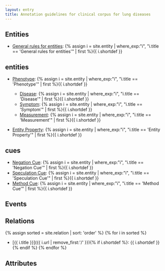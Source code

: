 ```yaml
---
layout: entry
title: Annotation guidelines for clinical corpus for lung diseases
---
```


## Entities
- [General rules for entities](): {% assign i = site.entity | where_exp:"i", "i.title == 'General rules for entities'" | first %}{{ i.shortdef }}

## entities
- [Phenotype](): {% assign i = site.entity | where_exp:"i", "i.title == 'Phenotype'" | first %}{{ i.shortdef }}
  - [Disease](): {% assign i = site.entity | where_exp:"i", "i.title == 'Disease'" | first %}{{ i.shortdef }}
  - [Symptom](): {% assign i = site.entity | where_exp:"i", "i.title == 'Symptom'" | first %}{{ i.shortdef }}
  - [Measurement](): {% assign i = site.entity | where_exp:"i", "i.title == 'Measurement'" | first %}{{ i.shortdef }}

- [Entity Property](): {% assign i = site.entity | where_exp:"i", "i.title == 'Entity Property'" | first %}{{ i.shortdef }}

<!---
- [Amino Acid](): {% assign i = site.entity | where_exp:"i", "i.title == 'Amino Acid'" | first %}{{ i.shortdef }}
- [Cofactor](): {% assign i = site.entity | where_exp:"i", "i.title == 'Cofactor'" | first %}{{ i.shortdef }}
- [Functional Group](): {% assign i = site.entity | where_exp:"i", "i.title == 'Functional Group'" | first %}{{ i.shortdef }}
- [Enzyme](): {% assign i = site.entity | where_exp:"i", "i.title == 'Enzyme'" | first %}{{ i.shortdef }}
- [Other Compound](): {% assign i = site.entity | where_exp:"i", "i.title == 'Other Compound'" | first %}{{ i.shortdef }}
--->

## cues
- [Negation Cue](): {% assign i = site.entity | where_exp:"i", "i.title == 'Negation Cue'" | first %}{{ i.shortdef }}
- [Speculation Cue](): {% assign i = site.entity | where_exp:"i", "i.title == 'Speculation Cue'" | first %}{{ i.shortdef }}
- [Method Cue](): {% assign i = site.entity | where_exp:"i", "i.title == 'Method Cue'" | first %}{{ i.shortdef }}

<!---
## additional
{% assign sorted = site.entity | sort: 'order' %}
{% for i in sorted %}
- [{{ i.title }}]({{ i.url | remove_first:'/' }}){% if i.shortdef %}: {{ i.shortdef }}{% endif %}
{% endfor %}
--->

## Events
<!---
- [Whole Reaction](): {% assign i = site.event | where_exp:"i", "i.title == 'Whole Reaction'" | first %}{{ i.shortdef }}
  - [Nucleophilic Attack](): {% assign i = site.event | where_exp:"i", "i.title == 'Nucleophilic Attack'" | first %}{{ i.shortdef }}
  - [Protonation](): {% assign i = site.event | where_exp:"i", "i.title == 'Protonation'" | first %}{{ i.shortdef }}
  - [Deprotonation](): {% assign i = site.event | where_exp:"i", "i.title == 'Deprotonation'" | first %}{{ i.shortdef }}
  - [Stabilisation](): {% assign i = site.event | where_exp:"i", "i.title == 'Stabilisation'" | first %}{{ i.shortdef }}
  - [Destabilisation](): {% assign i = site.event | where_exp:"i", "i.title == 'Destabilisation'" | first %}{{ i.shortdef }}
  - [Activation]():  {% assign i = site.event | where_exp:"i", "i.title == 'Activation'" | first %}{{ i.shortdef }}
  - [Inactivation](): {% assign i = site.event | where_exp:"i", "i.title == 'Inactivation'" | first %}{{ i.shortdef }}
  - [Modulation](): {% assign i = site.event | where_exp:"i", "i.title == 'Modulation'" | first %}{{ i.shortdef }}
  - [Electrophilic Attack](): {% assign i = site.event | where_exp:"i", "i.title == 'Electrophilic Attack'" | first %}{{ i.shortdef }}
  - [Cleavage](): {% assign i = site.event | where_exp:"i", "i.title == 'Cleavage'" | first %}{{ i.shortdef }}
  - [Bond Formation](): {% assign i = site.event | where_exp:"i", "i.title == 'Bond Formation'" | first %}{{ i.shortdef }}
  - [Hybridisation Change](): {% assign i = site.event | where_exp:"i", "i.title == 'Hybridisation Change'" | first %}{{ i.shortdef }}
  - [Coupling Reaction](): {% assign i = site.event | where_exp:"i", "i.title == 'Coupling Reaction'" | first %}{{ i.shortdef }}
  - [Uncoupling Reaction](): {% assign i = site.event | where_exp:"i", "i.title == 'Uncoupling Reaction'" | first %}{{ i.shortdef }}
  
## other events
- [Others](): {% assign i = site.event | where_exp:"i", "i.title == 'Others'" | first %}{{ i.shortdef }}
  - [Interaction](): {% assign i = site.event | where_exp:"i", "i.title == 'Interaction'" | first %}{{ i.shortdef }}
  - [Release](): {% assign i = site.event | where_exp:"i", "i.title == 'Release'" | first %}{{ i.shortdef }}
  - [Conformational Change](): {% assign i = site.event | where_exp:"i", "i.title == 'Conformational Change'" | first %}{{ i.shortdef }}
--->

<!---
{% assign sorted = site.event | sort: 'order' %}
{% for i in sorted %}
- [{{ i.title }}]({{ i.url | remove_first:'/' }}){% if i.shortdef %}: {{ i.shortdef }}{% endif %}
{% endfor %}
--->

## Relations

{% assign sorted = site.relation | sort: 'order' %}
{% for i in sorted %}
- [{{ i.title }}]({{ i.url | remove_first:'/' }}){% if i.shortdef %}: {{ i.shortdef }}{% endif %}
{% endfor %}

## Attributes

<!---
{% assign sorted = site.attribute | sort: 'order' %}
{% for i in sorted %}
- [{{ i.title }}]({{ i.url | remove_first:'/' }}){% if i.shortdef %}: {{ i.shortdef }}{% endif %}
{% endfor %}
--->
